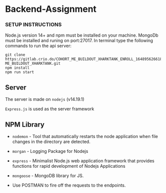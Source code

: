 # Backend-Assignment

### SETUP INSTRUCTIONS

Node.js version 14+ and npm must be installed on your machine. MongoDb must be installed and runing on port:27017. In terminal type the following commands to run the api server:

```
git clone https://gitlab.crio.do/COHORT_ME_BUILDOUT_XHARKTANK_ENROLL_1648956266180/asisrout7-ME_BUILDOUT_XHARKTANK.git
npm install
npm run start
```

## Server

The server is made on `nodejs` (v14.19.1)

`Express.js` is used as the server framework

## NPM Library

- `nodemon` - Tool that automatically restarts the node application when file changes in the directory are detected.

- `morgan` - Logging Package for Nodejs

- `express` - Minimalist Node.js web application framework that provides functions for rapid development of Nodejs Applications

- `mongoose` - MongoDB library for JS.

- Use POSTMAN to fire off the requests to the endpoints.
